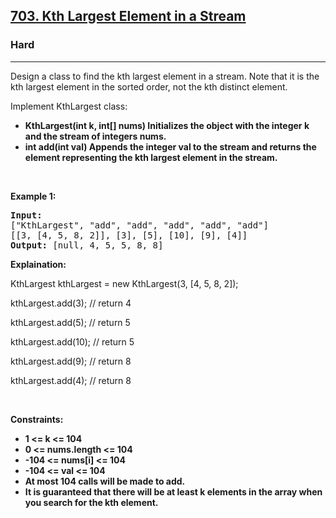 <h2><a href="https://leetcode.com/problems/kth-largest-element-in-a-stream/">703. Kth Largest Element in a Stream</a></h2><h3>Hard</h3><hr><div>

<p>Design a class to find the kth largest element in a stream. Note that it is the kth largest element in the sorted order, not the kth distinct element.

Implement KthLargest class:

- **KthLargest(int k, int[] nums) Initializes the object with the integer k and the stream of integers nums.**
- **int add(int val) Appends the integer val to the stream and returns the element representing the kth largest element in the stream.**</p>

<p>&nbsp;</p>
<p><strong>Example 1:</strong></p>
<pre><strong>Input:</strong> 
["KthLargest", "add", "add", "add", "add", "add"]
[[3, [4, 5, 8, 2]], [3], [5], [10], [9], [4]]
<strong>Output:</strong> [null, 4, 5, 5, 8, 8]
</pre>

<p><strong>Explaination:</strong></p>

<p>KthLargest kthLargest = new KthLargest(3, [4, 5, 8, 2]);</p>
<p>kthLargest.add(3);   // return 4</p>
<p>kthLargest.add(5);   // return 5</p>
<p>kthLargest.add(10);  // return 5</p>
<p>kthLargest.add(9);   // return 8</p>
<p>kthLargest.add(4);   // return 8</p>
</pre>

<p>&nbsp;</p>
<p><strong>Constraints:</strong></p>


- **1 <= k <= 104**
- **0 <= nums.length <= 104**
- **-104 <= nums[i] <= 104**
- **-104 <= val <= 104**
- **At most 104 calls will be made to add.**
- **It is guaranteed that there will be at least k elements in the array when you search for the kth element.**

</div>

